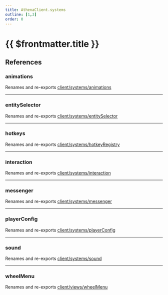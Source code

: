 ```yaml
---
title: AthenaClient.systems
outline: [1,3]
order: 0
---
```


# {{ $frontmatter.title }}


## References

### animations

Renames and re-exports [client/systems/animations](client_systems_animations.md)

___

### entitySelector

Renames and re-exports [client/systems/entitySelector](client_systems_entitySelector.md)

___

### hotkeys

Renames and re-exports [client/systems/hotkeyRegistry](client_systems_hotkeyRegistry.md)

___

### interaction

Renames and re-exports [client/systems/interaction](client_systems_interaction.md)

___

### messenger

Renames and re-exports [client/systems/messenger](client_systems_messenger.md)

___

### playerConfig

Renames and re-exports [client/systems/playerConfig](client_systems_playerConfig.md)

___

### sound

Renames and re-exports [client/systems/sound](client_systems_sound.md)

___

### wheelMenu

Renames and re-exports [client/views/wheelMenu](client_views_wheelMenu.md)
